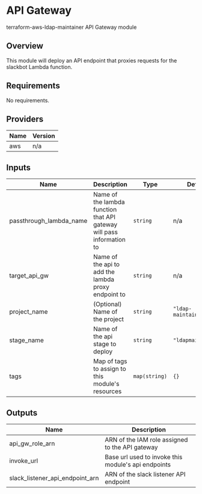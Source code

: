 # API Gateway

terraform-aws-ldap-maintainer API Gateway module

## Overview

This module will deploy an API endpoint that proxies requests for the slackbot Lambda function.

<!-- BEGIN TFDOCS -->
## Requirements

No requirements.

## Providers

| Name | Version |
|------|---------|
| aws | n/a |

## Inputs

| Name | Description | Type | Default | Required |
|------|-------------|------|---------|:--------:|
| passthrough\_lambda\_name | Name of the lambda function that API gateway will pass information to | `string` | n/a | yes |
| target\_api\_gw | Name of the api to add the lambda proxy endpoint to | `string` | n/a | yes |
| project\_name | (Optional) Name of the project | `string` | `"ldap-maintainer"` | no |
| stage\_name | Name of the api stage to deploy | `string` | `"ldapmaintainer"` | no |
| tags | Map of tags to assign to this module's resources | `map(string)` | `{}` | no |

## Outputs

| Name | Description |
|------|-------------|
| api\_gw\_role\_arn | ARN of the IAM role assigned to the API gateway |
| invoke\_url | Base url used to invoke this module's api endpoints |
| slack\_listener\_api\_endpoint\_arn | ARN of the slack listener API endpoint |

<!-- END TFDOCS -->
